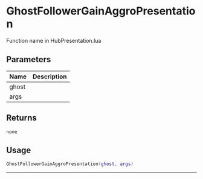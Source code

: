 # GhostFollowerGainAggroPresentation

Function name in HubPresentation.lua

## Parameters

| Name  | Description |
| ----- | ----------- |
| ghost |             |
| args  |             |

## Returns

`none`

## Usage

```lua
GhostFollowerGainAggroPresentation(ghost, args)
```

---
